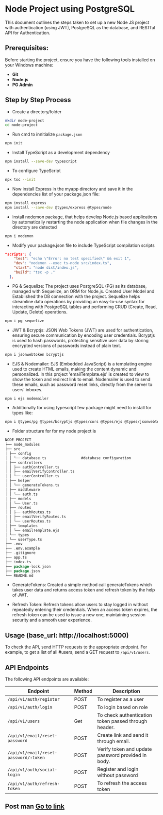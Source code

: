 # Node Project using PostgreSQL

This document outlines the steps taken to set up a new Node JS project with authentication (using JWT), PostgreSQL as the database, and RESTful API for Authentication.

## Prerequisites:

Before starting the project, ensure you have the following tools installed on your Windows machine:

- **Git**
- **Node.js**
- **PG Admin**

## Step by Step Process

- Create a directory/folder

```bash
mkdir node-project
cd node-project
```

- Run cmd to innitialize `package.json`

```bash
npm init
```

- Install TypeScript as a development dependency

```bash
npm install --save-dev typescript
```

- To configure TypeScript

```bash
npx tsc --init
```

- Now install Express in the myapp directory and save it in the dependencies list of your package.json file:

```bash
npm install express
npm install --save-dev @types/express @types/node
```

- Install nodemon package, that helps develop Node.js based applications by automatically restarting the node application when file changes in the directory are detected

```bash
npm i nodemon
```

- Modify your package.json file to include TypeScript compilation scripts

```json
"scripts": {
    "test": "echo \"Error: no test specified\" && exit 1",
    "dev": "nodemon --exec ts-node src/index.ts",
    "start": "node dist/index.js",
    "build": "tsc -p ."
  },
```

- PG & Sequelize: The project uses PostgreSQL (PG) as its database, managed with Sequelize, an ORM for Node.js. Created User Model and Established the DB connection with the project. Sequelize helps streamline data operations by providing an easy-to-use syntax for interacting with PostgreSQL tables and performing CRUD (Create, Read, Update, Delete) operations.

```bash
npm i pg sequelize
```

- JWT & Bcryptjs: JSON Web Tokens (JWT) are used for authentication, ensuring secure communication by encoding user credentials. Bcryptjs is used to hash passwords, protecting sensitive user data by storing encrypted versions of passwords instead of plain text.

```bash
npm i jsonwebtoken bcryptjs
```

- EJS & Nodemailer: EJS (Embedded JavaScript) is a templating engine used to create HTML emails, making the content dynamic and personalized. In this project 'emailTemplate.ejs' is created to view to show the token and redirect link to email. Nodemailer is used to send these emails, such as password reset links, directly from the server to users’ inboxes.

```bash
npm i ejs nodemailer
```

- Additionally for using typescript few package might need to install for types like:

```bash
npm i @types/pg @types/bcryptjs @types/cors @types/ejs @types/jsonwebtoken @types/nodemailer
```

- Folder structure for for my node project is

```go
NODE-PROJECT
├── node_modules
├── src
│ ├── config
│ │ └── database.ts                #database configaration
│ ├── controllers
│ │ ├── authController.ts
│ │ ├── emailVerifyController.ts
│ │ └── userController.ts
│ ├── helper
│ │ └── generateTokens.ts
│ ├── middleware
│ │ └── auth.ts
│ ├── models
│ │ └── User.ts
│ ├── routes
│ │ ├── authRoutes.ts
│ │ ├── emailVerifyRoutes.ts
│ │ └── userRoutes.ts
│ ├── templates
│ │ └── emailTemplate.ejs
│ └── types
│ └── userType.ts
├── .env
├── .env.example
├── .gitignore
├── app.ts
├── index.ts
├── package-lock.json
├── package.json
└── README.md
```

- GenerateTokens: Created a simple method call generateTokens which takes user data and returns access token and refresh token by the help of JWT.

- Refresh Token: Refresh tokens allow users to stay logged in without repeatedly entering their credentials. When an access token expires, the refresh token can be used to issue a new one, maintaining session security and a smooth user experience.

## Usage (base_url: http://localhost:5000)

To check the API, send HTTP requests to the appropriate endpoint.
For example, to get a list of all #users, send a GET request to `/api/v1/users`.

## API Endpoints

The following API endpoints are available:

| Endpoint                              | Method | Description                                          |
| ------------------------------------- | ------ | ---------------------------------------------------- |
| `/api/v1/auth/register`               | POST   | To register as a user                                |
| `/api/v1/auth/login`                  | POST   | To login based on role                               |
| `/api/v1/users`                       | Get    | To check authentication token passed through header. |
| `/api/v1/email/reset-password`        | POST   | Create link and send it through email.               |
| `/api/v1/email/reset-password/:token` | POST   | Verify token and update password provided in body.   |
| `/api/v1/auth/social-login`           | POST   | Register and login without password                  |
| `/api/v1/auth/refresh-token`          | POST   | To refresh the access token                          |

## Post man <a href="https://api.postman.com/collections/20303604-9d68db5e-d64a-48b2-ab96-4cf146c9016c?access_key=PMAT-01JBVDXP4HDVE3N1X2971FW9Q9">Go to link</a>
